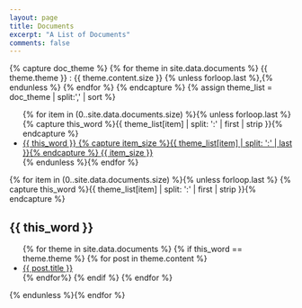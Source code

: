 ```yaml
---
layout: page
title: Documents
excerpt: "A List of Documents"
comments: false
---
```


{% capture doc_theme %}
    {% for theme in site.data.documents %}
    {{ theme.theme }} : {{ theme.content.size }}
    {% unless forloop.last %},{% endunless %}
    {% endfor %}
{% endcapture %}
{% assign theme_list = doc_theme | split:',' | sort %}

<ul class="entry-meta inline-list">
  {% for item in (0..site.data.documents.size) %}{% unless forloop.last %}
    {% capture this_word %}{{ theme_list[item] | split: ':' |  first | strip }}{% endcapture %}
  	<li><a href="#{{ this_word }}" class="tag"><span class="term">{{ this_word }}
    {% capture item_size %}{{ theme_list[item] | split: ':' |  last }}{% endcapture %}
    </span> <span class="count">{{ item_size }}</span></a></li>
  {% endunless %}{% endfor %}
</ul>

<div>
{% for item in (0..site.data.documents.size) %}{% unless forloop.last %}
    {% capture this_word %}{{ theme_list[item] | split: ':' |  first | strip }}{% endcapture %}
	<article>
	<h2 id="{{ this_word }}" class="tag-heading">{{ this_word }}</h2>
	<ul>
        {% for theme in site.data.documents %}
            {% if this_word ==  theme.theme %}
            {% for post in theme.content %}
            <li class="entry-title">
            <a href="{{ post.link }}" target="_blank" title="{{ post.title }}">{{ post.title }}</a>
            </li>
            {% endfor%}
            {% endif %}
        {% endfor %}
	</ul>
	</article>
{% endunless %}{% endfor %}
</div>
